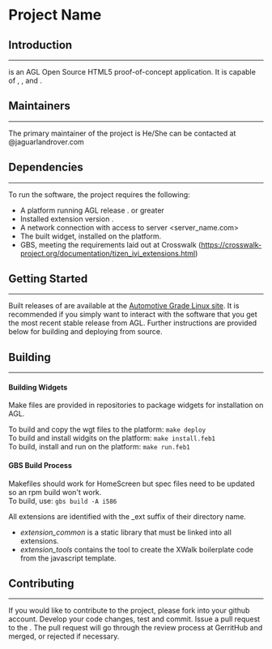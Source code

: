 # Project Name

## Introduction
---
<Project Name> is an AGL Open Source HTML5 proof-of-concept application. It is capable of <X>, <Y>, and <Z>.

## Maintainers
---
The primary maintainer of the project is <FirstName LastName>
He/She can be contacted at <email>@jaguarlandrover.com

## Dependencies
---
To run the software, the project requires the following:
* A platform running AGL release <x>.<y> or greater
* Installed extension version <x>.<y>
* A network connection with access to server <server_name.com>
* The built widget, installed on the platform.
* GBS, meeting the requirements laid out at Crosswalk (https://crosswalk-project.org/documentation/tizen_ivi_extensions.html)

## Getting Started
---
Built releases of <project name> are available at the [Automotive Grade Linux site](https://www.automotivelinux.org/software/). It is recommended if you simply want to interact with the software that you get the most recent stable release from AGL. Further instructions are provided below for building and deploying from source.

## Building
---
#### Building Widgets
Make files are provided in repositories to package widgets for installation on AGL. 

To build and copy the wgt files to the platform: `make deploy`  
To build and install widgits on the platform: `make install.feb1`  
To build, install and run on the platform: `make run.feb1`

#### GBS Build Process
Makefiles should work for HomeScreen but spec files need to be updated so an rpm build won't work.  
To build, use: `gbs build -A i586`

All extensions are identified with the _ext suffix of their directory name. 
 * *extension_common* is a static library that must be linked into all extensions.
 * *extension_tools* contains the tool to create the XWalk boilerplate code from the javascript template.

## Contributing
------------
If you would like to contribute to the project, please fork into your github account. Develop your code changes, test and commit. Issue a pull request to the <project repo name>. The pull request will go through the review process at GerritHub and merged, or rejected if necessary.




